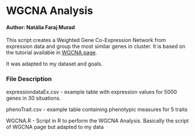 # WGCNA Analysis

#### Author: Natália Faraj Murad

This script creates a Weighted Gene Co-Expression Network from expression data and group the most similar genes in cluster.
It is based on the tutorial available in [WGCNA page](https://horvath.genetics.ucla.edu/html/CoexpressionNetwork/Rpackages/WGCNA/Tutorials/index.html).

It was adapted to my dataset and goals.

### File Description

expressiondataEx.csv - example table with expression values for 5000 genes in 30 situations.

phenoTrait.csv - example table containing phenotypic measures for 5 traits

WGCNA.R - Script in R to perform the WGCNA Analysis. Basically the script of WGCNA page but adapted to my data
